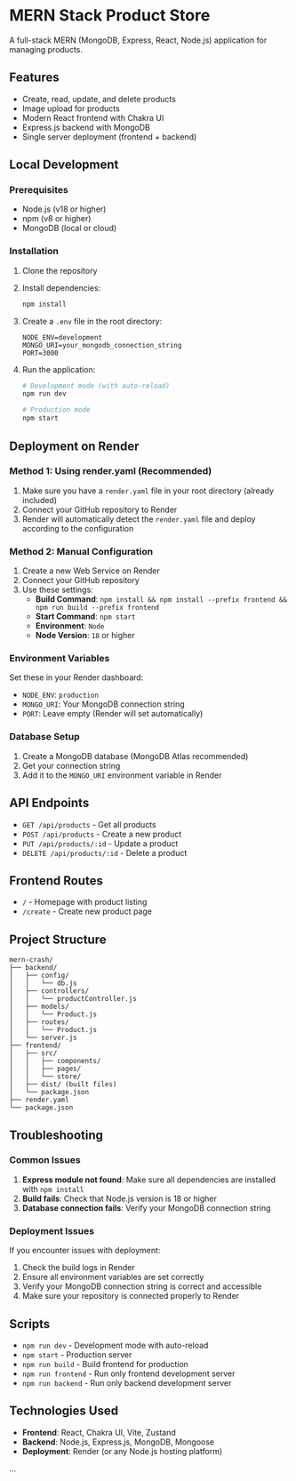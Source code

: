 # MERN Stack Product Store

A full-stack MERN (MongoDB, Express, React, Node.js) application for managing products.

## Features

- Create, read, update, and delete products
- Image upload for products
- Modern React frontend with Chakra UI
- Express.js backend with MongoDB
- Single server deployment (frontend + backend)

## Local Development

### Prerequisites

- Node.js (v18 or higher)
- npm (v8 or higher)
- MongoDB (local or cloud)

### Installation

1. Clone the repository
2. Install dependencies:

   ```bash
   npm install
   ```

3. Create a `.env` file in the root directory:

   ```env
   NODE_ENV=development
   MONGO_URI=your_mongodb_connection_string
   PORT=3000
   ```

4. Run the application:

   ```bash
   # Development mode (with auto-reload)
   npm run dev

   # Production mode
   npm start
   ```

## Deployment on Render

### Method 1: Using render.yaml (Recommended)

1. Make sure you have a `render.yaml` file in your root directory (already included)
2. Connect your GitHub repository to Render
3. Render will automatically detect the `render.yaml` file and deploy according to the configuration

### Method 2: Manual Configuration

1. Create a new Web Service on Render
2. Connect your GitHub repository
3. Use these settings:
   - **Build Command**: `npm install && npm install --prefix frontend && npm run build --prefix frontend`
   - **Start Command**: `npm start`
   - **Environment**: `Node`
   - **Node Version**: `18` or higher

### Environment Variables

Set these in your Render dashboard:

- `NODE_ENV`: `production`
- `MONGO_URI`: Your MongoDB connection string
- `PORT`: Leave empty (Render will set automatically)

### Database Setup

1. Create a MongoDB database (MongoDB Atlas recommended)
2. Get your connection string
3. Add it to the `MONGO_URI` environment variable in Render

## API Endpoints

- `GET /api/products` - Get all products
- `POST /api/products` - Create a new product
- `PUT /api/products/:id` - Update a product
- `DELETE /api/products/:id` - Delete a product

## Frontend Routes

- `/` - Homepage with product listing
- `/create` - Create new product page

## Project Structure

```
mern-crash/
├── backend/
│   ├── config/
│   │   └── db.js
│   ├── controllers/
│   │   └── productController.js
│   ├── models/
│   │   └── Product.js
│   ├── routes/
│   │   └── Product.js
│   └── server.js
├── frontend/
│   ├── src/
│   │   ├── components/
│   │   ├── pages/
│   │   └── store/
│   ├── dist/ (built files)
│   └── package.json
├── render.yaml
└── package.json
```

## Troubleshooting

### Common Issues

1. **Express module not found**: Make sure all dependencies are installed with `npm install`
2. **Build fails**: Check that Node.js version is 18 or higher
3. **Database connection fails**: Verify your MongoDB connection string

### Deployment Issues

If you encounter issues with deployment:

1. Check the build logs in Render
2. Ensure all environment variables are set correctly
3. Verify your MongoDB connection string is correct and accessible
4. Make sure your repository is connected properly to Render

## Scripts

- `npm run dev` - Development mode with auto-reload
- `npm start` - Production server
- `npm run build` - Build frontend for production
- `npm run frontend` - Run only frontend development server
- `npm run backend` - Run only backend development server

## Technologies Used

- **Frontend**: React, Chakra UI, Vite, Zustand
- **Backend**: Node.js, Express.js, MongoDB, Mongoose
- **Deployment**: Render (or any Node.js hosting platform)

...
